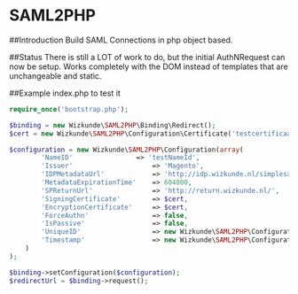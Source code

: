 SAML2PHP
=======

##Introduction
Build SAML Connections in php object based.

##Status
There is still a LOT of work to do, but the initial AuthNRequest can now be setup.
Works completely with the DOM instead of templates that are unchangeable and static.

##Example index.php to test it
```php
require_once('bootstrap.php');

$binding = new Wizkunde\SAML2PHP\Binding\Redirect();
$cert = new Wizkunde\SAML2PHP\Configuration\Certificate('testcertificaat');

$configuration = new Wizkunde\SAML2PHP\Configuration(array(
        'NameID'                => 'testNameId',
        'Issuer'                    => 'Magento',
        'IDPMetadataUrl'            => 'http://idp.wizkunde.nl/simplesaml/saml2/idp/metadata.php',
        'MetadataExpirationTime'    => 604800,
        'SPReturnUrl'               => 'http://return.wizkunde.nl/',
        'SigningCertificate'        => $cert,
        'EncryptionCertificate'     => $cert,
        'ForceAuthn'                => false,
        'IsPassive'                 => false,
        'UniqueID'                  => new Wizkunde\SAML2PHP\Configuration\UniqueID(),
        'Timestamp'                 => new Wizkunde\SAML2PHP\Configuration\Timestamp()
    )
);

$binding->setConfiguration($configuration);
$redirectUrl = $binding->request();
```